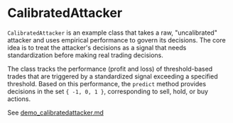 
# CalibratedAttacker

`CalibratedAttacker` is an example class that takes a raw, "uncalibrated" attacker and uses empirical performance to govern its decisions. The core idea is to treat the attacker's decisions as a signal that needs standardization before making real trading decisions.

The class tracks the performance (profit and loss) of threshold-based trades that are triggered by a standardized signal exceeding a specified threshold. Based on this performance, the `predict` method provides decisions in the set `{ -1, 0, 1 }`, corresponding to sell, hold, or buy actions.


See [demo_calibratedattacker.md](https://github.com/microprediction/midone/blob/main/tests/attackers/demo_calibratedattacker.md)
